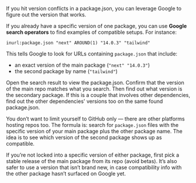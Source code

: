 If you hit version conflicts in a package.json, you can leverage Google to figure out the version that works.

If you already have a specific version of one package, you can use **Google search operators** to find examples of compatible setups. For instance:

```
inurl:package.json "next" AROUND(1) "14.0.3" "tailwind"
```

This tells Google to look for URLs containing `package.json` that include:

- an exact version of the main package (`"next" "14.0.3"`)
- the second package by name (`"tailwind"`)

Open the search result to view the package.json. Confirm that the version of the main repo matches what you search. Then find out what version is the secondary package. If this is a couple that involves other dependencies, find out the other dependencies' versions too on the same found package.json.

You don’t want to limit yourself to GitHub only — there are other platforms hosting repos too. The formula is: search for `package.json` files with the specific version of your main package plus the other package name. The idea is to see which version of the second package shows up as compatible.

If you’re not locked into a specific version of either package, first pick a stable release of the main package from its repo (avoid betas). It’s also safer to use a version that isn’t brand new, in case compatibility info with the other package hasn’t surfaced on Google yet.